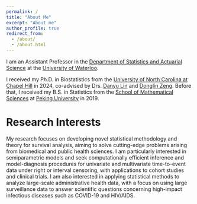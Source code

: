 ```yaml
---
permalink: /
title: "About Me"
excerpt: "About me"
author_profile: true
redirect_from: 
  - /about/
  - /about.html
---
```


I am an Assistant Professor in the [Department of Statistics and Actuarial Science](https://uwaterloo.ca/statistics-and-actuarial-science/) at the [University of Waterloo](https://uwaterloo.ca).

I received my Ph.D. in Biostatistics from the [University of North Carolina at Chapel Hill](https://www.unc.edu) in 2024, co-advised by Drs. [Danyu Lin](https://sph.unc.edu/adv_profile/danyu-lin-phd/) and [Donglin Zeng](https://sph.umich.edu/faculty-profiles/zeng-donglin.html). Before that, I received my B.S. in Statistics from the [School of Mathematical Sciences](https://www.math.pku.edu.cn/) at [Peking University](https://english.pku.edu.cn) in 2019.

Research Interests
======
My research focuses on developing novel statistical methodology and theory for survival analysis, aiming to solve cutting-edge problems arising from biomedical and public health sciences. I am particularly interested in semiparametric models and seek computationally efficient inference and model-diagnosis procedures for univariate and multivariate time-to-event data under right or interval censoring, with applications to cohort studies and clinical trials. I am also interested in applying statistical methods to analyze large-scale administrative health data, with a focus on using large surveillance data to answer scientific questions concerning high-impact infectious diseases such as COVID-19 and HIV/AIDS.

